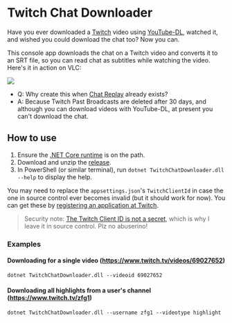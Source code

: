 # Twitch Chat Downloader

Have you ever downloaded a [Twitch](https://twitch.tv) video using [YouTube-DL](https://github.com/rg3/youtube-dl), watched it, and wished you could download the chat too? Now you can.

This console app downloads the chat on a Twitch video and converts it to an SRT file, so you can read chat as subtitles while watching the video. Here's it in action on VLC:

![](http://i.imgur.com/5thpdc8.jpg)

- Q: Why create this when [Chat Replay](https://help.twitch.tv/customer/portal/articles/2337148-chat-replay-faq) already exists?
 - A: Because Twitch Past Broadcasts are deleted after 30 days, and although you can download videos with YouTube-DL, at present you can't download the chat.

## How to use

1. Ensure the [.NET Core runtime](https://dotnet.microsoft.com/download) is on the path.
2. Download and unzip the [release](https://github.com/DumpsterDoofus/Twitch-Chat-Downloader/releases/download/1.0.0/TwitchChatDownloader.7z). 
3. In PowerShell (or similar terminal), run `dotnet TwitchChatDownloader.dll --help` to display the help.

You may need to replace the `appsettings.json`'s `TwitchClientId` in case the one in source control ever becomes invalid (but it should work for now). You can get these by [registering an application at Twitch](https://www.twitch.tv/kraken/oauth2/clients/new). 

> Security note: [The Twitch Client ID is not a secret](https://dev.twitch.tv/docs/authentication/), which is why I leave it in source control. Plz no abuserino!

### Examples

#### Downloading for a single video (https://www.twitch.tv/videos/69027652)
```
dotnet TwitchChatDownloader.dll --videoid 69027652
```

#### Downloading all highlights from a user's channel (https://www.twitch.tv/zfg1)

```
dotnet TwitchChatDownloader.dll --username zfg1 --videotype highlight
```
